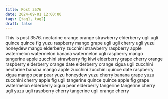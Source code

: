 ```yaml
---
title: Post 3576
date: 2024-09-01 12:00:00
tags: [tag1, tag2]
draft: false
---
```

This is post 3576.
nectarine
orange
orange
strawberry
elderberry
ugli
ugli
quince
quince
fig
yuzu
raspberry
mango
grape
ugli
ugli
cherry
ugli
yuzu
honeydew
mango
elderberry
zucchini
strawberry
raspberry
apple
watermelon
watermelon
banana
watermelon
ugli
raspberry
mango
tangerine
apple
zucchini
strawberry
fig
kiwi
elderberry
grape
cherry
orange
raspberry
elderberry
orange
date
elderberry
orange
xigua
ugli
zucchini
nectarine
banana
mango
apple
zucchini
zucchini
quince
date
raspberry
xigua
mango
pear
pear
yuzu
honeydew
yuzu
cherry
banana
grape
yuzu
zucchini
cherry
apple
fig
ugli
tangerine
quince
quince
apple
fig
grape
watermelon
elderberry
xigua
pear
elderberry
tangerine
tangerine
cherry
ugli
yuzu
ugli
raspberry
cherry
tangerine
ugli
orange
cherry
